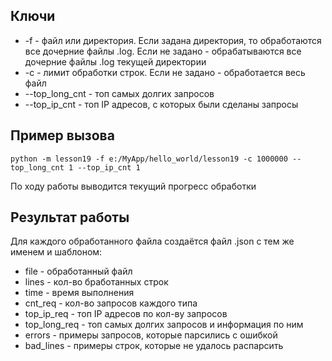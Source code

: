 ## Ключи

- -f - файл или директория. Если задана директория, то обработаются все дочерние файлы .log. Если не задано - 
обрабатываются все дочерние файлы .log текущей директории
- -с - лимит обработки строк. Если не задано - обработается весь файл
- --top_long_cnt - топ самых долгих запросов
- --top_ip_cnt - топ IP адресов, с которых были сделаны запросы

## Пример вызова

    python -m lesson19 -f e:/MyApp/hello_world/lesson19 -c 1000000 --top_long_cnt 1 --top_ip_cnt 1
    
По ходу работы выводится текущий прогресс обработки    
    
## Результат работы    
Для каждого обработанного файла создаётся файл .json с тем же именем и шаблоном:

- file - обработанный файл
- lines - кол-во бработанных строк
- time - время выполнения
- cnt_req - кол-во запросов каждого типа
- top_ip_req - топ IP адресов по кол-ву запросов
- top_long_req - топ самых долгих запросов и информация по ним
- errors - примеры запросов, которые парсились с ошибкой
- bad_lines - примеры строк, которые не удалось распарсить

